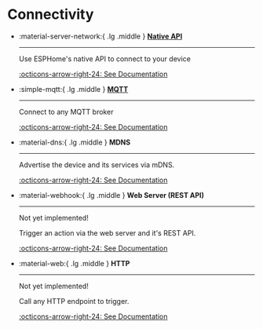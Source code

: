 # Connectivity

<div class="grid cards" markdown>

-   :material-server-network:{ .lg .middle } [__Native API__](./native_api.md)

    ---

    Use ESPHome's native API to connect to your device

    [:octicons-arrow-right-24: See Documentation](./native_api.md)
    
-   :simple-mqtt:{ .lg .middle } [__MQTT__](./mqtt.md)

    ---

    Connect to any MQTT broker

    [:octicons-arrow-right-24: See Documentation](./mqtt.md)


-  :material-dns:{ .lg .middle } __MDNS__

    ---

    Advertise the device and its services via mDNS. 

    [:octicons-arrow-right-24: See Documentation](./mdns.md)

-  :material-webhook:{ .lg .middle } __Web Server (REST API)__

    ---
    Not yet implemented!

    Trigger an action via the web server and it's REST API.

    [:octicons-arrow-right-24: See Documentation](./web_server.md)

-  :material-web:{ .lg .middle } __HTTP__

    ---
    Not yet implemented!

    Call any HTTP endpoint to trigger.

    [:octicons-arrow-right-24: See Documentation](./http.md)

</div>